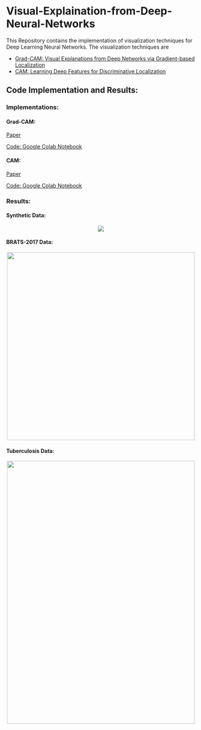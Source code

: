 # Visual-Explaination-from-Deep-Neural-Networks
This Repository contains the implementation of visualization techniques for Deep Learning Neural Networks. The visualization techniques are 
+ [Grad-CAM: Visual Explanations from Deep Networks via Gradient-based Localization](grad-cam)
+ [CAM: Learning Deep Features for Discriminative Localization](cam)

## Code Implementation and Results:

### Implementations:

#### Grad-CAM:

[Paper](https://arxiv.org/abs/1610.02391) 

[Code: Google Colab Notebook](https://github.com/zeeshannisar/Visual-Explaination-from-Deep-Neural-Networks/blob/master/Grad-CAM%20Approach/Grad-CAM-implementation.ipynb)

#### CAM:

[Paper](https://arxiv.org/abs/1512.04150) 

[Code: Google Colab Notebook](https://github.com/zeeshannisar/Visual-Explaination-from-Deep-Neural-Networks/blob/master/Grad-CAM%20Approach/Grad-CAM-implementation.ipynb)

### **Results**:

#### Synthetic Data:

<p align="center">
    <img src="https://github.com/zeeshannisar/Visual-Explaination-from-Deep-Neural-Networks/blob/master/Read%20Me%20Images/mnist.png">
</p>

#### BRATS-2017 Data:

<p align="center">
    <img src="https://github.com/zeeshannisar/Visual-Explaination-from-Deep-Neural-Networks/blob/master/Read%20Me%20Images/brats.png" width="500px" height="500px">
</p>

#### Tuberculosis Data:

<p align="center">
    <img src="https://github.com/zeeshannisar/Visual-Explaination-from-Deep-Neural-Networks/blob/master/Read%20Me%20Images/TB.png" width="500px" height="700px">
</p>
